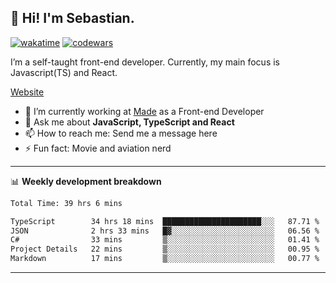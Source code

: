 ## 👋 Hi! I'm Sebastian.

[![wakatime](https://wakatime.com/badge/user/df0036c6-328a-4a39-be9b-e49417ed22a1.svg)](https://wakatime.com/@df0036c6-328a-4a39-be9b-e49417ed22a1)
[![codewars](https://www.codewars.com/users/sebavuye/badges/small)](https://www.codewars.com/users/sebavuye)

I’m a self-taught front-end developer. Currently, my main focus is Javascript(TS) and React.

[Website](https://sebastianvuye.be)

- 🔭 I’m currently working at [Made](https://made.be/) as a Front-end Developer
- 💬 Ask me about **JavaScript, TypeScript and React**
- 📫 How to reach me: Send me a message here
- ⚡ Fun fact: Movie and aviation nerd

-------

📊 **Weekly development breakdown**

<!--START_SECTION:waka-->

```txt
Total Time: 39 hrs 6 mins

TypeScript        34 hrs 18 mins  ██████████████████████░░░   87.71 %
JSON              2 hrs 33 mins   █▓░░░░░░░░░░░░░░░░░░░░░░░   06.56 %
C#                33 mins         ▒░░░░░░░░░░░░░░░░░░░░░░░░   01.41 %
Project Details   22 mins         ▒░░░░░░░░░░░░░░░░░░░░░░░░   00.95 %
Markdown          17 mins         ▒░░░░░░░░░░░░░░░░░░░░░░░░   00.77 %
```

<!--END_SECTION:waka-->
-------
